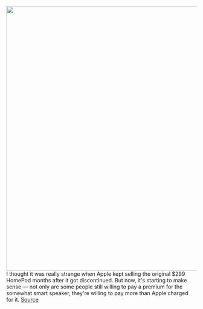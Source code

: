 <img src='https://cdn.vox-cdn.com/thumbor/ImOqZpPPC1KCtrAAt4zctRH51eg=/0x0:2040x1360/1200x800/filters:focal(857x517:1183x843)/cdn.vox-cdn.com/uploads/chorus_image/image/70769376/jbareham_180202_2266_0295.0.jpg' width='700px' /><br/>
I thought it was really strange when Apple kept selling the original $299 HomePod months after it got discontinued. But now, it's starting to make sense — not only are some people still willing to pay a premium for the somewhat smart speaker, they're willing to pay more than Apple charged for it.
<a href='https://www.theverge.com/2022/4/19/23033038/apple-homepod-appreciate-price-ebay-used-box'> Source <a/>